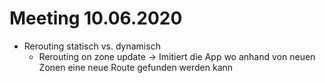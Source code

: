 # Meeting 10.06.2020

* Rerouting statisch vs. dynamisch
  * Rerouting on zone update -> Imitiert die App wo anhand von neuen Zonen eine neue Route gefunden werden kann
